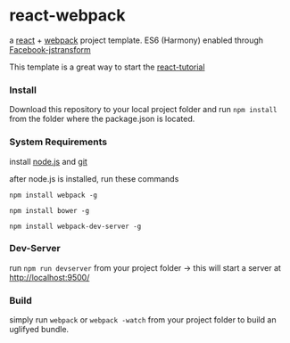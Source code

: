 react-webpack
=============

a [react](http://facebook.github.io/react/index.html) + [webpack](https://github.com/webpack/webpack)  project template. ES6 (Harmony) enabled through [Facebook-jstransform](https://github.com/facebook/jstransform)

This template is a great way to start the [react-tutorial](http://facebook.github.io/react/docs/tutorial.html)


### Install
Download this repository to your local project folder and run
``` npm install ``` from the folder where the package.json is located.


### System Requirements

install [node.js](http://nodejs.org/download/) and [git](http://git-scm.com/downloads)

after node.js is installed, run these commands

``` npm install webpack -g ```

``` npm install bower -g ```

``` npm install webpack-dev-server -g ```

### Dev-Server
run ``` npm run devserver ``` from your project folder -> this will start a server at [http://localhost:9500/](http://localhost:9500/)

### Build
simply run ``` webpack ``` or ``` webpack -watch ``` from your project folder to build an uglifyed bundle.










